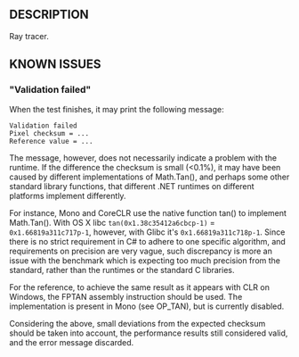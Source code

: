 ## DESCRIPTION
Ray tracer.

## KNOWN ISSUES

### "Validation failed"

When the test finishes, it may print the following message:
```
Validation failed
Pixel checksum = ...
Reference value = ...
```

The message, however, does not necessarily indicate a problem with the runtime. If the difference the checksum is small (<0.1%), it may have been caused by different implementations of Math.Tan(), and perhaps some other standard library functions, that different .NET runtimes on different platforms implement differently.

For instance, Mono and CoreCLR use the native function tan() to implement Math.Tan(). With OS X libc `tan(0x1.38c35412a6cbcp-1)` = `0x1.66819a311c717p-1`, however, with Glibc it's `0x1.66819a311c718p-1`. Since there is no strict requirement in C# to adhere to one specific algorithm, and requirements on precision are very vague, such discrepancy is more an issue with the benchmark which is expecting too much precision from the standard, rather than the runtimes or the standard C libraries.

For the reference, to achieve the same result as it appears with CLR on Windows, the FPTAN assembly instruction should be used. The implementation is present in Mono (see OP_TAN), but is currently disabled.

Considering the above, small deviations from the expected checksum should be taken into account, the performance results still considered valid, and the error message discarded.